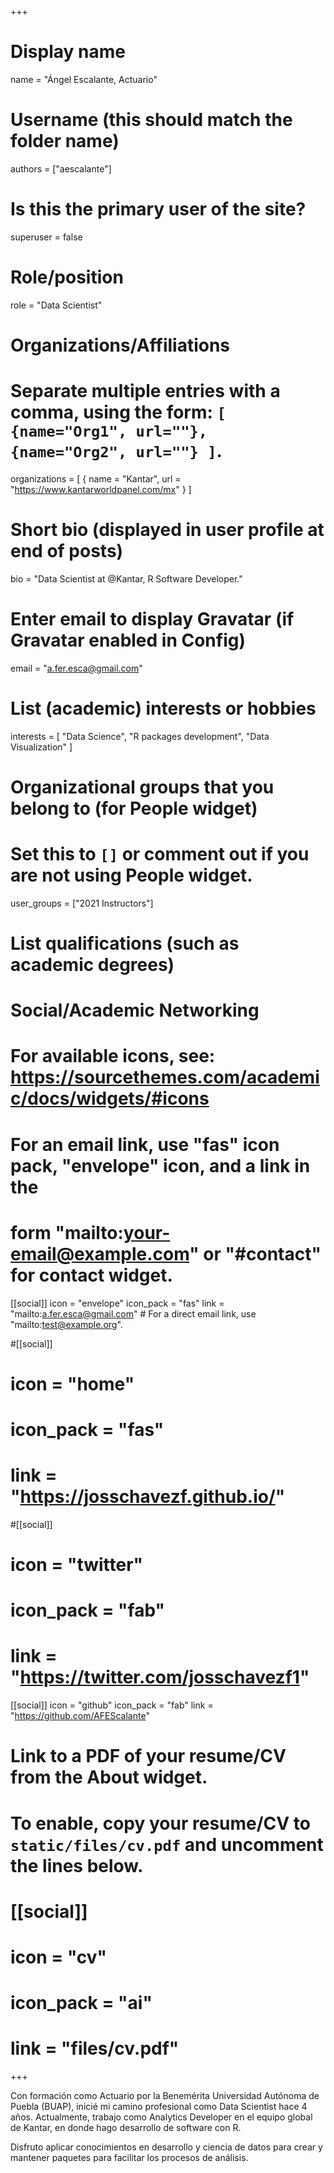 +++
# Display name
name = "Ángel Escalante, Actuario"

# Username (this should match the folder name)
authors = ["aescalante"]

# Is this the primary user of the site?
superuser = false

# Role/position
role = "Data Scientist"

# Organizations/Affiliations
#   Separate multiple entries with a comma, using the form: `[ {name="Org1", url=""}, {name="Org2", url=""} ]`.
organizations = [ { name = "Kantar", url = "https://www.kantarworldpanel.com/mx" } ]

# Short bio (displayed in user profile at end of posts)
bio = "Data Scientist at @Kantar, R Software Developer."

# Enter email to display Gravatar (if Gravatar enabled in Config)
email = "a.fer.esca@gmail.com"

# List (academic) interests or hobbies
interests = [
  "Data Science",
  "R packages development",
  "Data Visualization"
]

# Organizational groups that you belong to (for People widget)
#   Set this to `[]` or comment out if you are not using People widget.
user_groups = ["2021 Instructors"]

# List qualifications (such as academic degrees)

# Social/Academic Networking
# For available icons, see: https://sourcethemes.com/academic/docs/widgets/#icons
#   For an email link, use "fas" icon pack, "envelope" icon, and a link in the
#   form "mailto:your-email@example.com" or "#contact" for contact widget.

[[social]]
  icon = "envelope"
  icon_pack = "fas"
  link = "mailto:a.fer.esca@gmail.com"  # For a direct email link, use "mailto:test@example.org".

#[[social]]
#  icon = "home"
#  icon_pack = "fas"
#  link = "https://josschavezf.github.io/"

#[[social]]
#  icon = "twitter"
#  icon_pack = "fab"
#  link = "https://twitter.com/josschavezf1"

[[social]]
  icon = "github"
  icon_pack = "fab"
  link = "https://github.com/AFEScalante"

# Link to a PDF of your resume/CV from the About widget.
# To enable, copy your resume/CV to `static/files/cv.pdf` and uncomment the lines below.
# [[social]]
#   icon = "cv"
#   icon_pack = "ai"
#   link = "files/cv.pdf"

+++

Con formación como Actuario por la Benemérita Universidad Autónoma de Puebla (BUAP), inicié mi camino profesional como Data Scientist hace 4 años. Actualmente, trabajo como Analytics Developer en el equipo global de Kantar, en donde hago desarrollo de software con R.

Disfruto aplicar conocimientos en desarrollo y ciencia de datos para crear y mantener paquetes para facilitar los procesos de análisis.
